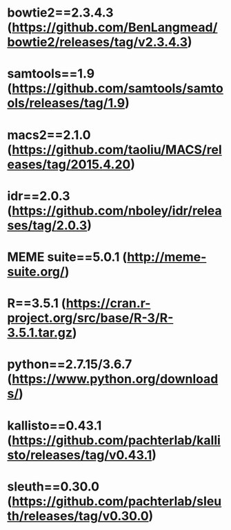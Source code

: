 # bowtie2==2.3.4.3 (https://github.com/BenLangmead/bowtie2/releases/tag/v2.3.4.3)
# samtools==1.9 (https://github.com/samtools/samtools/releases/tag/1.9)
# macs2==2.1.0 (https://github.com/taoliu/MACS/releases/tag/2015.4.20)
# idr==2.0.3 (https://github.com/nboley/idr/releases/tag/2.0.3)
# MEME suite==5.0.1 (http://meme-suite.org/)
# R==3.5.1 (https://cran.r-project.org/src/base/R-3/R-3.5.1.tar.gz)
# python==2.7.15/3.6.7 (https://www.python.org/downloads/)
# kallisto==0.43.1 (https://github.com/pachterlab/kallisto/releases/tag/v0.43.1)
# sleuth==0.30.0 (https://github.com/pachterlab/sleuth/releases/tag/v0.30.0)
